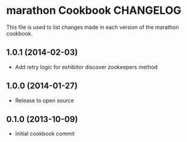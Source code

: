 marathon Cookbook CHANGELOG
==========================
This file is used to list changes made in each version of the marathon cookbook.

1.0.1 (2014-02-03)
------------------

- Add retry logic for exhibitor discover zookeepers method

1.0.0 (2014-01-27)
------------------

- Release to open source

0.1.0 (2013-10-09)
------------------

- Initial cookbook commit
